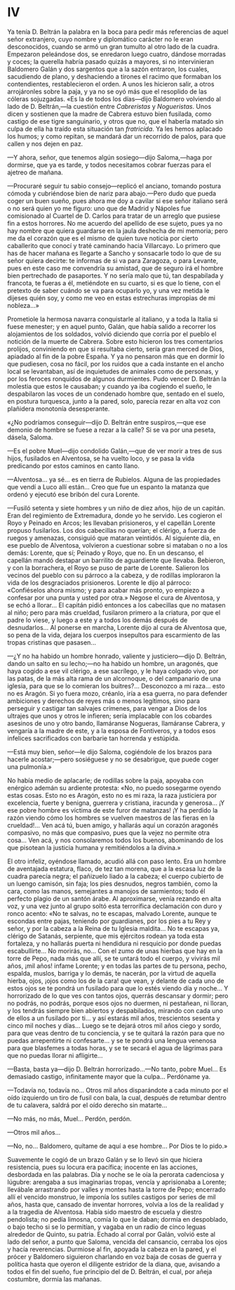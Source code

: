 # IV

Ya tenía D. Beltrán la palabra en la boca para pedir más referencias de aquel
señor extranjero, cuyo nombre y diplomático carácter no le eran desconocidos,
cuando se armó un gran tumulto al otro lado de la cuadra. Empezaron peleándose
dos, se enredaron luego cuatro, dándose morradas y coces; la querella habría
pasado quizás a mayores, si no intervinieran Baldomero Galán y dos sargentos
que a la sazón entraron, los cuales, sacudiendo de plano, y deshaciendo
a tirones el racimo que formaban los contendientes, restablecieron el orden.
A unos les hicieron salir, a otros arrojáronles sobre la paja, y ya no se oyó
más que el resoplido de las cóleras sojuzgadas. «Es la de todos los días—dijo
Baldomero volviendo al lado de D. Beltrán,—la cuestión entre *Cabreristas*
y *Nogueristas*. Unos dicen y sostienen que la madre de Cabrera estuvo bien
fusilada, como castigo de ese tigre sanguinario, y otros que no, que el haberla
matado  sin culpa de ella ha traído esta situación tan *fratricida*. Ya les
hemos aplacado los humos; y como repitan, se mandará dar un recorrido de palos,
para que callen y nos dejen en paz.

—Y ahora, señor, que tenemos algún sosiego—dijo Saloma,—haga por dormirse, que
ya es tarde, y todos necesitamos cobrar fuerzas para el ajetreo de mañana.

—Procuraré seguir tu sabio consejo—replicó el anciano, tomando postura cómoda
y cubriéndose bien de nariz para abajo.—Pero dudo que pueda coger un buen
sueño, pues ahora me doy a cavilar si ese señor italiano será o no será quien
yo me figuro: uno que de Madrid y Nápoles fue comisionado al Cuartel de D.
Carlos para tratar de un arreglo que pusiese fin a estos horrores. No me
acuerdo del apellido de ese sujeto, pues ya no hay nombre que quiera guardarse
en la jaula deshecha de mi memoria; pero me da el corazón que es el mismo de
quien tuve noticia por cierto caballerito que conocí y traté caminando hacia
Villarcayo. Lo primero que has de hacer mañana es llegarte a Sancho
y sonsacarle todo lo que de su señor quiera decirte: te informas de si va para
Zaragoza, o para Levante, pues en este caso me convendría su amistad, que de
seguro irá el hombre bien pertrechado de pasaportes. Y no sería malo que tú,
tan despabilada y francota, te fueras a él, metiéndote en su cuarto, si es que
lo tiene, con el pretexto de saber cuándo se va para ocuparlo yo, y una  vez
metida le dijeses quién soy, y como me veo en estas estrechuras impropias de mi
nobleza...»

Prometiole la hermosa navarra conquistarle al italiano, y a toda la Italia si
fuese menester; y en aquel punto, Galán, que había salido a recorrer los
alojamientos de los soldados, volvió diciendo que corría por el pueblo el
notición de la muerte de Cabrera. Sobre esto hicieron los tres comentarios
prolijos, conviniendo en que si resultaba cierto, sería gran merced de Dios,
apiadado al fin de la pobre España. Y ya no pensaron más que en dormir lo que
pudiesen, cosa no fácil, por los ruidos que a cada instante en el ancho local
se levantaban, así de inquietudes de animales como de personas, y por los
feroces ronquidos de algunos durmientes. Pudo vencer D. Beltrán la molestia que
estos le causaban; y cuando ya iba cogiendo el sueño, le despabilaron las voces
de un condenado hombre que, sentado en el suelo, en postura turquesca, junto
a la pared, solo, parecía rezar en alta voz con plañidera monotonía
desesperante.

«¿No podríamos conseguir—dijo D. Beltrán entre suspiros,—que ese demonio de
hombre se fuese a rezar a la calle? Si se va por una peseta, dásela, Saloma.

—Es el pobre Muel—dijo condolido Galán,—que de ver morir a tres de sus hijos,
fusilados en Alventosa, se ha vuelto loco, y se pasa la vida predicando por
estos caminos en canto llano.

—Alventosa... ya sé... es en tierra de Rubielos. Alguna de las propiedades que
vendí a Luco allí están... Creo que fue un espanto la matanza que ordenó
y ejecutó ese bribón del cura Lorente.

—Fusiló setenta y siete hombres y un niño de diez años, hijo de un capitán.
Eran del regimiento de Extremadura, donde yo he servido. Les cogieron el Royo
y Peinado en Arcos; les llevaban prisioneros, y el capellán Lorente propuso
fusilarlos. Los dos cabecillas no querían; el clérigo, a fuerza de ruegos
y amenazas, consiguió que mataran veintidós. Al siguiente día, en ese pueblo de
Alventosa, volvieron a cuestionar sobre si mataban o no a los demás: Lorente,
que sí; Peinado y Royo, que no. En un descanso, el capellán mandó destapar un
barrilito de aguardiente que llevaba. Bebieron, y con la borrachera, el Royo se
puso de parte de Lorente. Salieron los vecinos del pueblo con su párroco a la
cabeza, y de rodillas imploraron la vida de los desgraciados prisioneros.
Lorente le dijo al párroco: «Confiéselos ahora mismo; y para acabar más pronto,
yo empiezo a confesar por una punta y usted por otra.» Negose el cura de
Alventosa, y se echó a llorar... El capitán pidió entonces a los cabecillas que
no matasen al niño; pero para más crueldad, fusilaron primero a la criatura,
por que el padre lo viese, y luego a este y a todos los demás después de
desnudarlos... Al ponerse en marcha, Lorente dijo al cura de Alventosa que, so
pena de  la vida, dejara los cuerpos insepultos para escarmiento de las tropas
cristinas que pasasen...

—¿Y no ha habido un hombre honrado, valiente y justiciero—dijo D. Beltrán,
dando un salto en su lecho;—no ha habido un hombre, un aragonés, que haya
cogido a ese vil clérigo, a ese sacrílego, y le haya colgado vivo, por las
patas, de la más alta rama de un alcornoque, o del campanario de una iglesia,
para que se lo comieran los buitres?... Desconozco a mi raza... esto no es
Aragón. Si yo fuera mozo, créanlo, iría a esa guerra, no para defender
ambiciones y derechos de reyes más o menos legítimos, sino para perseguir
y castigar tan salvajes crímenes, para vengar a Dios de los ultrajes que unos
y otros le infieren; sería implacable con los cobardes asesinos de uno y otro
bando, llamáranse Nogueras, llamáranse Cabrera, y vengaría a la madre de este,
y a la esposa de Fontiveros, y a todos esos infelices sacrificados con barbarie
tan horrenda y estúpida.

—Está muy bien, señor—le dijo Saloma, cogiéndole de los brazos para hacerle
acostar;—pero sosiéguese y no se desabrigue, que puede coger una pulmonía.»

No había medio de aplacarle; de rodillas sobre la paja, apoyaba con enérgico
ademán su ardiente protesta: «No, no puedo sosegarme oyendo estas cosas. Esto
no es Aragón, esto no es mi raza, la raza justiciera por excelencia, fuerte
y benigna, guerrera y  cristiana, iracunda y generosa... ¡Y ese pobre hombre es
víctima de este furor de matanzas! ¡Y ha perdido la razón viendo cómo los
hombres se vuelven maestros de las fieras en la crueldad!... Ven acá tú, buen
amigo, y hallarás aquí un corazón aragonés compasivo, no más que compasivo,
pues que la vejez no permite otra cosa... Ven acá, y nos consolaremos todos los
buenos, abominando de los que pisotean la justicia humana y remitiéndolos a la
divina.»

El otro infeliz, oyéndose llamado, acudió allá con paso lento. Era un hombre de
aventajada estatura, flaco, de tez tan morena, que a la escasa luz de la cuadra
parecía negra; el pañizuelo liado a la cabeza; el cuerpo cubierto de un luengo
camisón, sin faja; los pies desnudos, negros también, como la cara, como las
manos, semejantes a manojos de sarmientos; todo él perfecto plagio de un santón
árabe. Al aproximarse, venía rezando en alta voz, y una vez junto al grupo
soltó esta terrorífica declamación con duro y ronco acento: «No te salvas, no
te escapas, malvado Lorente, aunque te escondas entre pajas, teniendo por
guardianes, por los pies a tu Rey y señor, y por la cabeza a la Reina de tu
Iglesia maldita... No te escapas ya, clérigo de Satanás, serpiente, que mis
ejércitos rodean ya toda esta fortaleza, y no hallarás puerta ni hendidura ni
resquicio por donde puedas escabullirte... No morirás, no... Con el zumo de
unas hierbas que hay en la torre de Pepo, nada más que allí, se te untará todo
el cuerpo, y vivirás mil años, ¡mil años! infame Lorente; y en todas las partes
de tu persona, pecho, espalda, muslos, barriga y lo demás, te nacerán, por la
virtud de aquella hierba, ojos, ¡ojos como los de la cara! que vean, y delante
de cada uno de estos ojos se te pondrá un fusilado para que lo estés viendo día
y noche... Y horrorizado de lo que ves con tantos ojos, querrás descansar
y dormir; pero no podrás, no podrás, porque esos ojos no duermen, ni pestañean,
ni lloran, y los tendrás siempre bien abiertos y despabilados, mirando con cada
uno de ellos a un fusilado por ti... y así estarás mil años, trescientos
sesenta y cinco mil noches y días... Luego se te dejará otros mil años ciego
y sordo, para que veas dentro de tu conciencia, y se te quitará la razón para
que no puedas arrepentirte ni confesarte... y se te pondrá una lengua venenosa
para que blasfemes a todas horas, y se te secará el agua de lágrimas para que
no puedas llorar ni afligirte...

—Basta, basta ya—dijo D. Beltrán horrorizado...—No tanto, pobre Muel... Es
demasiado castigo, infinitamente mayor que la culpa... Perdóname ya.

—Todavía no, todavía no... Otros mil años disparándote a cada minuto por el
oído izquierdo un tiro de fusil con bala, la cual, después de retumbar dentro
de tu calavera, saldrá por el oído derecho sin matarte...

—No más, no más, Muel... Perdón, perdón.

—Otros mil años...

—No, no... Baldomero, quítame de aquí a ese hombre... Por Dios te lo pido.»

Suavemente le cogió de un brazo Galán y se lo llevó sin que hiciera
resistencia, pues su locura era pacífica; inocente en las acciones, desbordada
en las palabras. Día y noche se le oía la perorata cadenciosa y lúgubre:
arengaba a sus imaginarias tropas, vencía y aprisionaba a Lorente; llevábale
arrastrando por valles y montes hasta la torre de Pepo; encerrado allí el
vencido monstruo, le imponía los sutiles castigos por series de mil años, hasta
que, cansado de inventar horrores, volvía a los de la realidad y a la tragedia
de Alventosa. Había sido maestro de escuela y diestro pendolista; no pedía
limosna, comía lo que le daban; dormía en despoblado, o bajo techo si se lo
permitían, y vagaba en un radio de cinco leguas alrededor de Quinto, su patria.
Echado al corral por Galán, volvió este al lado del señor, a punto que Saloma,
vencida del cansancio, cerraba los ojos y hacía reverencias. Durmiose al fin,
apoyada la cabeza en la pared, y el prócer y Baldomero siguieron charlando en
voz baja de cosas de guerra y política hasta que oyeron el diligente estridor
de la diana, que, avisando a todos el fin del sueño, fue principio del de D.
Beltrán, el cual, por añeja costumbre, dormía las mañanas.
